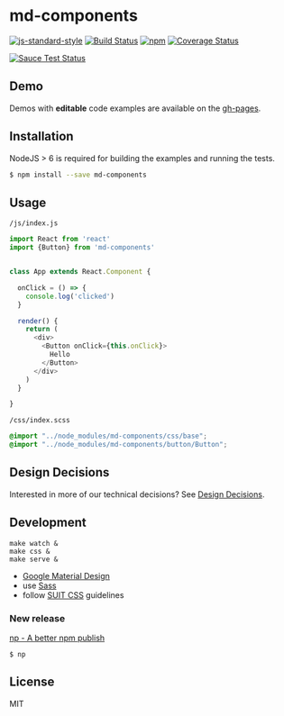 
# md-components

[![js-standard-style](https://img.shields.io/badge/code%20style-standard-brightgreen.svg)](http://standardjs.com/)
[![Build Status](https://travis-ci.org/HBM/md-components.svg?branch=master)](https://travis-ci.org/HBM/md-components)
[![npm](https://img.shields.io/npm/v/md-components.svg)](https://www.npmjs.com/package/md-components)
[![Coverage Status](https://coveralls.io/repos/github/HBM/md-components/badge.svg)](https://coveralls.io/github/HBM/md-components)

[![Sauce Test Status](https://saucelabs.com/browser-matrix/zemirco.svg)](https://saucelabs.com/u/zemirco)

## Demo

Demos with __editable__ code examples are available on the [gh-pages](https://hbm.github.io/md-components).

## Installation

NodeJS > 6 is required for building the examples and running the tests.

```bash
$ npm install --save md-components
```

## Usage

`/js/index.js`

```js
import React from 'react'
import {Button} from 'md-components'


class App extends React.Component {

  onClick = () => {
    console.log('clicked')
  }

  render() {
    return (
      <div>
        <Button onClick={this.onClick}>
          Hello
        </Button>
      </div>
    )
  }

}
```

`/css/index.scss`

```scss
@import "../node_modules/md-components/css/base";
@import "../node_modules/md-components/button/Button";
```

## Design Decisions

Interested in more of our technical decisions? See [Design Decisions](decisions/README.md).

## Development

```
make watch &
make css &
make serve &
```

- [Google Material Design](https://www.google.com/design/spec/material-design/introduction.html)
- use [Sass](http://sass-lang.com/)
- follow [SUIT CSS](https://suitcss.github.io/) guidelines

### New release

[np - A better npm publish](https://github.com/sindresorhus/np)

```
$ np
```

## License

MIT
